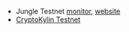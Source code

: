 - Jungle Testnet [monitor](https://monitor.jungletestnet.io/),  [website](https://jungletestnet.io/)
- [CryptoKylin Testnet](https://www.cryptokylin.io/)
